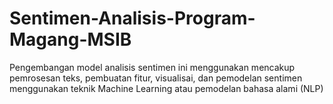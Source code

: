 # Sentimen-Analisis-Program-Magang-MSIB
Pengembangan model analisis sentimen ini menggunakan mencakup pemrosesan teks, pembuatan fitur, visualisai, dan pemodelan sentimen menggunakan teknik Machine Learning atau pemodelan bahasa alami (NLP)
